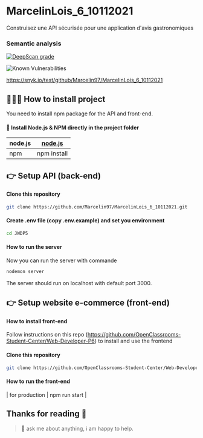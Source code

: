 # MarcelinLois_6_10112021
Construisez une API sécurisée pour une application d'avis gastronomiques

### Semantic analysis 

[![DeepScan grade](https://deepscan.io/api/teams/15854/projects/19378/branches/502004/badge/grade.svg)](https://deepscan.io/dashboard#view=project&tid=15854&pid=19378&bid=502004)

![Known Vulnerabilities](https://snyk.io/test/github/Marcelin97/MarcelinLois_6_10112021/badge.svg)

https://snyk.io/test/github/Marcelin97/MarcelinLois_6_10112021

## 👨🏻‍💻 How to install project
You need to install npm package for the API and front-end.

#### 🔧 Install Node.js & NPM directly in the project folder

| node.js | [node.js](https://nodejs.org/en/) |
|--|--|
| npm | npm install |
## 👉 Setup API (back-end)
#### Clone this repository
```bash
git clone https://github.com/Marcelin97/MarcelinLois_6_10112021.git
```
#### Create .env file (copy .env.example) and set you environment
```bash
cd JWDP5
```
#### How to run the server

Now you can run the server with commande 
```bash 
nodemon server
```
The server should run on localhost with default port 3000.

## 👉 Setup website e-commerce (front-end)

#### How to install front-end

Follow instructions on this repo (https://github.com/OpenClassrooms-Student-Center/Web-Developer-P6) to install and use the frontend

#### Clone this repository
```bash
git clone https://github.com/OpenClassrooms-Student-Center/Web-Developer-P6.git
```
#### How to run the front-end

| for production | npm run start |

## Thanks for reading 🙇
> 💬 ask me about anything, i am happy to help.
